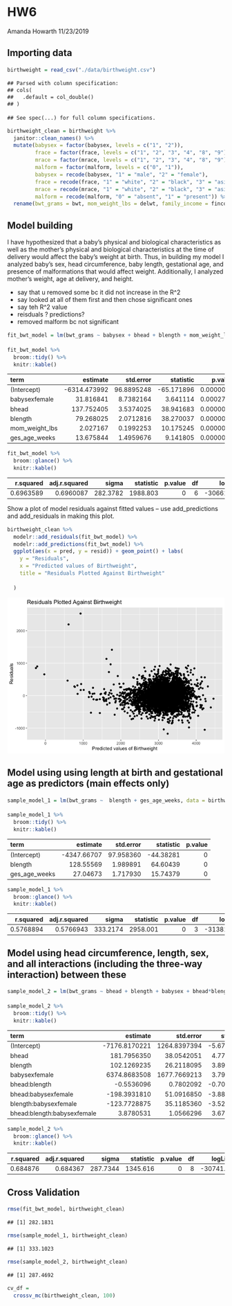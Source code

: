 HW6
================
Amanda Howarth
11/23/2019

## Importing data

``` r
birthweight = read_csv("./data/birthweight.csv")
```

    ## Parsed with column specification:
    ## cols(
    ##   .default = col_double()
    ## )

    ## See spec(...) for full column specifications.

``` r
birthweight_clean = birthweight %>% 
  janitor::clean_names() %>% 
  mutate(babysex = factor(babysex, levels = c("1", "2")),
         frace = factor(frace, levels = c("1", "2", "3", "4", "8", "9")),
         mrace = factor(mrace, levels = c("1", "2", "3", "4", "8", "9")),
         malform = factor(malform, levels = c("0", "1")),
         babysex = recode(babysex, "1" = "male", "2" = "female"), 
         frace = recode(frace, "1" = "white", "2" = "black", "3" = "asian", "4" = "puerto rican", "8" = "other", "9" = "unknown"),
         mrace = recode(mrace, "1" = "white", "2" = "black", "3" = "asian", "4" = "puerto rican", "8" = "other", "9" = "unknown"), 
         malform = recode(malform, "0" = "absent", "1" = "present")) %>%
  rename(bwt_grams = bwt, mom_weight_lbs = delwt, family_income = fincome, father_race = frace, mom_race = mrace, ges_age_weeks = gaweeks, age_menarche = menarche, mom_height = mheight, mom_age = momage, mom_pre_bmi = ppbmi)
```

## Model building

I have hypothesized that a baby’s physical and biological
characteristics as well as the mother’s physical and biological
characteristics at the time of delivery would affect the baby’s weight
at birth. Thus, in building my model I analyzed baby’s sex, head
circumference, baby length, gestational age, and presence of
malformations that would affect weight. Additionally, I analyzed
mother’s weight, age at delivery, and height.

  - say that u removed some bc it did not increase in the R^2
  - say looked at all of them first and then chose significant ones
  - say teh R^2 value
  - reisduals ? predictions?
  - removed malform bc not
significant

<!-- end list -->

``` r
fit_bwt_model = lm(bwt_grams ~ babysex + bhead + blength + mom_weight_lbs + ges_age_weeks, data = birthweight_clean)

fit_bwt_model %>% 
  broom::tidy() %>% 
  knitr::kable()
```

| term             |      estimate |  std.error |   statistic |   p.value |
| :--------------- | ------------: | ---------: | ----------: | --------: |
| (Intercept)      | \-6314.473992 | 96.8895248 | \-65.171896 | 0.0000000 |
| babysexfemale    |     31.816841 |  8.7382164 |    3.641114 | 0.0002746 |
| bhead            |    137.752405 |  3.5374025 |   38.941683 | 0.0000000 |
| blength          |     79.268025 |  2.0712816 |   38.270037 | 0.0000000 |
| mom\_weight\_lbs |      2.027167 |  0.1992253 |   10.175245 | 0.0000000 |
| ges\_age\_weeks  |     13.675844 |  1.4959676 |    9.141805 | 0.0000000 |

``` r
fit_bwt_model %>%
  broom::glance() %>% 
  knitr::kable()
```

| r.squared | adj.r.squared |    sigma | statistic | p.value | df |     logLik |      AIC |      BIC |  deviance | df.residual |
| --------: | ------------: | -------: | --------: | ------: | -: | ---------: | -------: | -------: | --------: | ----------: |
| 0.6963589 |     0.6960087 | 282.3782 |  1988.803 |       0 |  6 | \-30661.01 | 61336.02 | 61380.65 | 345741660 |        4336 |

Show a plot of model residuals against fitted values – use
add\_predictions and add\_residuals in making this plot.

``` r
birthweight_clean %>% 
  modelr::add_residuals(fit_bwt_model) %>% 
  modelr::add_predictions(fit_bwt_model) %>% 
  ggplot(aes(x = pred, y = resid)) + geom_point() + labs(
    y = "Residuals", 
    x = "Predicted values of Birthweight", 
    title = "Residuals Plotted Against Birthweight"
    
  )
```

![](p8105_hw6_amh2325_files/figure-gfm/unnamed-chunk-4-1.png)<!-- -->

## Model using using length at birth and gestational age as predictors (main effects only)

``` r
sample_model_1 = lm(bwt_grams ~  blength + ges_age_weeks, data = birthweight_clean)

sample_model_1 %>% 
  broom::tidy() %>% 
  knitr::kable()
```

| term            |     estimate | std.error |  statistic | p.value |
| :-------------- | -----------: | --------: | ---------: | ------: |
| (Intercept)     | \-4347.66707 | 97.958360 | \-44.38281 |       0 |
| blength         |    128.55569 |  1.989891 |   64.60439 |       0 |
| ges\_age\_weeks |     27.04673 |  1.717930 |   15.74379 |       0 |

``` r
sample_model_1 %>% 
  broom::glance() %>% 
  knitr::kable()
```

| r.squared | adj.r.squared |    sigma | statistic | p.value | df |     logLik |      AIC |      BIC |  deviance | df.residual |
| --------: | ------------: | -------: | --------: | ------: | -: | ---------: | -------: | -------: | --------: | ----------: |
| 0.5768894 |     0.5766943 | 333.2174 |  2958.001 |       0 |  3 | \-31381.32 | 62770.64 | 62796.14 | 481775846 |        4339 |

## Model using head circumference, length, sex, and all interactions (including the three-way interaction) between these

``` r
sample_model_2 = lm(bwt_grams ~ bhead + blength + babysex + bhead*blength + bhead*babysex + babysex*blength + bhead*blength*babysex, data = birthweight_clean)

sample_model_2 %>% 
  broom::tidy() %>% 
  knitr::kable()
```

| term                        |       estimate |    std.error |   statistic |   p.value |
| :-------------------------- | -------------: | -----------: | ----------: | --------: |
| (Intercept)                 | \-7176.8170221 | 1264.8397394 | \-5.6740920 | 0.0000000 |
| bhead                       |    181.7956350 |   38.0542051 |   4.7772811 | 0.0000018 |
| blength                     |    102.1269235 |   26.2118095 |   3.8962180 | 0.0000992 |
| babysexfemale               |   6374.8683508 | 1677.7669213 |   3.7996150 | 0.0001469 |
| bhead:blength               |    \-0.5536096 |    0.7802092 | \-0.7095656 | 0.4780117 |
| bhead:babysexfemale         |  \-198.3931810 |   51.0916850 | \-3.8830816 | 0.0001047 |
| blength:babysexfemale       |  \-123.7728875 |   35.1185360 | \-3.5244319 | 0.0004288 |
| bhead:blength:babysexfemale |      3.8780531 |    1.0566296 |   3.6702106 | 0.0002453 |

``` r
sample_model_2 %>% 
  broom::glance() %>% 
  knitr::kable()
```

| r.squared | adj.r.squared |    sigma | statistic | p.value | df |    logLik |      AIC |      BIC |  deviance | df.residual |
| --------: | ------------: | -------: | --------: | ------: | -: | --------: | -------: | -------: | --------: | ----------: |
|  0.684876 |      0.684367 | 287.7344 |  1345.616 |       0 |  8 | \-30741.6 | 61501.19 | 61558.58 | 358816655 |        4334 |

## Cross Validation

``` r
rmse(fit_bwt_model, birthweight_clean)
```

    ## [1] 282.1831

``` r
rmse(sample_model_1, birthweight_clean)
```

    ## [1] 333.1023

``` r
rmse(sample_model_2, birthweight_clean)
```

    ## [1] 287.4692

``` r
cv_df = 
  crossv_mc(birthweight_clean, 100) 
```

